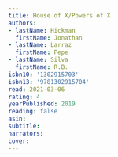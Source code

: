 ```yaml
---
title: House of X/Powers of X
authors:
- lastName: Hickman
  firstName: Jonathan
- lastName: Larraz
  firstName: Pepe
- lastName: Silva
  firstName: R.B.
isbn10: '1302915703'
isbn13: '9781302915704'
read: 2021-03-06
rating: 4
yearPublished: 2019
reading: false
asin:
subtitle:
narrators:
cover:
---
```

